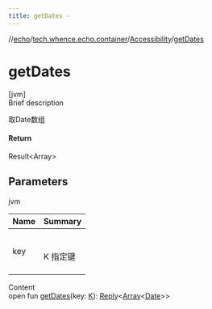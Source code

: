 ```yaml
---
title: getDates -
---
```

//[echo](../../index.md)/[tech.whence.echo.container](../index.md)/[Accessibility](index.md)/[getDates](get-dates.md)



# getDates  
[jvm]  
Brief description  


取Date数组



#### Return  


Result<Array<Date>>



## Parameters  
  
jvm  
  
|  Name|  Summary| 
|---|---|
| key| <br><br>K 指定键<br><br>
  
  
Content  
open fun [getDates](get-dates.md)(key: [K](index.md)): [Reply](../-reply/index.md)<[Array](https://kotlinlang.org/api/latest/jvm/stdlib/kotlin/-array/index.html)<[Date](https://docs.oracle.com/javase/8/docs/api/java/util/Date.html)>>  



